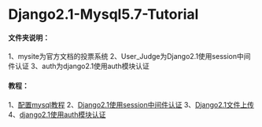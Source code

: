 # Django2.1-Mysql5.7-Tutorial

#### 文件夹说明：
1、mysite为官方文档的投票系统
2、User_Judge为Django2.1使用session中间件认证
3、auth为django2.1使用auth模块认证

#### 教程：
1、[配置mysql教程](https://kit4y.github.io/2019/01/27/django%E9%85%8D%E7%BD%AEmysql/#more)
2、[Django2.1使用session中间件认证](https://kit4y.github.io/2019/01/28/Django2-1%E7%94%A8%E6%88%B7%E8%AE%A4%E8%AF%81%E9%97%AE%E9%A2%98/)
3、[Django2.1文件上传](https://kit4y.github.io/2019/02/01/Django2-1%E6%96%87%E4%BB%B6%E4%B8%8A%E4%BC%A0%E5%92%8Cauth%E6%A8%A1%E5%9D%97/#more)
4、[django2.1使用auth模块认证](https://kit4y.github.io/2019/02/03/django2-1%E4%BD%BF%E7%94%A8auth%E6%A8%A1%E5%9D%97%E7%99%BB%E9%99%86%E6%B3%A8%E5%86%8C%E8%AE%A4%E8%AF%81/)